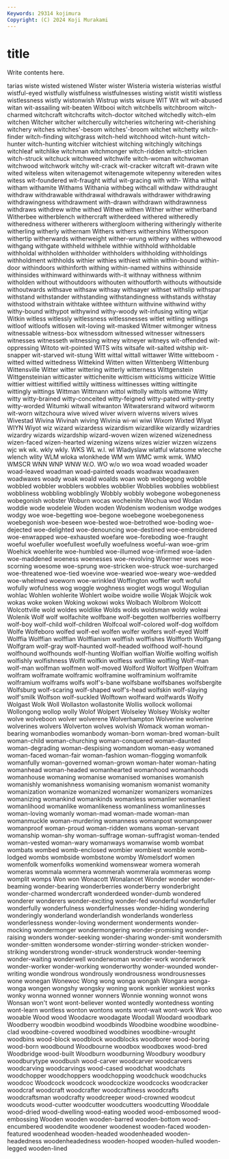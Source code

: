 ```yaml
---
Keywords: 29314 kojimura
Copyright: (C) 2024 Koji Murakami
---
```


# title

Write contents here.



tarias wiste wisted wistened
Wister wister Wisteria wisteria wisterias wistful wistful-eyed wistfully wistfulness wistfulnesses
wisting wistit wistiti wistless wistlessness wistly wistonwish Wistrup wists wisure
WIT Wit wit wit-abused witan wit-assailing wit-beaten Witbooi witch witchbells
witchbroom witch-charmed witchcraft witchcrafts witch-doctor witched witchedly witch-elm witchen Witcher
witcher witchercully witcheries witchering wit-cherishing witchery witches witches'-besom witches'-broom witchet
witchetty witch-finder witch-finding witchgrass witch-held witchhood witch-hunt witch-hunter witch-hunting witchier
witchiest witching witchingly witchings witchleaf witchlike witchman witchmonger witch-ridden witch-stricken
witch-struck witchuck witchweed witchwife witch-woman witchwoman witchwood witchwork witchy wit-crack
wit-cracker witcraft wit-drawn wite wited witeless witen witenagemot witenagemote witepenny
witereden wites witess wit-foundered wit-fraught witful wit-gracing with with- Witha
withal witham withamite Withams Withania withbeg withcall withdaw withdraught withdraw
withdrawable withdrawal withdrawals withdrawer withdrawing withdrawingness withdrawment with-drawn withdrawn withdrawnness
withdraws withdrew withe withed Withee withen Wither wither witherband Witherbee
witherblench withercraft witherdeed withered witheredly witheredness witherer witherers withergloom withering
witheringly witherite witherling witherly withernam Withers withers withershins Witherspoon withertip
witherwards witherweight wither-wrung withery withes withewood withgang withgate withheld withhele
withhie withhold withholdable withholdal withholden withholder withholders withholding withholdings withholdment
withholds withier withies withiest within within-bound within-door withindoors withinforth withing
within-named withins withinside withinsides withinward withinwards with-it withnay withness withnim
witholden without withoutdoors withouten withoutforth withouts withoutside withoutwards withsave withsaw
withsay withsayer withset withslip withspar withstand withstander withstanding withstandingness withstands
withstay withstood withstrain withtake withtee withturn withvine withwind withy withy-bound
withypot withywind withy-woody wit-infusing witing witjar Witkin witless witlessly witlessness
witlessnesses witlet witling witlings witloof witloofs witlosen wit-loving wit-masked Witmer
witmonger witness witnessable witness-box witnessdom witnessed witnesser witnessers witnesses witnesseth
witnessing witney witneyer witneys wit-offended wit-oppressing Witoto wit-pointed WITS wits
witsafe wit-salted witship wit-snapper wit-starved wit-stung Witt wittal wittall wittawer
Witte witteboom -witted witted wittedness Wittekind Witten witten Wittenberg Wittenburg
Wittensville Witter witter wittering witterly witterness Wittgenstein Wittgensteinian witticaster wittichenite
witticism witticisms witticize Wittie wittier wittiest wittified wittily wittiness wittinesses
witting wittingite wittingly wittings Wittman Wittmann wittol wittolly wittols wittome
Witty witty witty-brained witty-conceited witty-feigned witty-pated witty-pretty witty-worded Witumki witwall
witwanton Witwatersrand witword witworm wit-worn witzchoura wive wived wiver wivern
wiverns wivers wives Wivestad Wivina Wivinah wiving Wivinia wi-wi wiwi
Wixom Wixted Wiyat WIYN Wiyot wiz wizard wizardess wizardism wizardlike
wizardly wizardries wizardry wizards wizardship wizard-woven wizen wizened wizenedness wizen-faced
wizen-hearted wizening wizens wizes wizier wizzen wizzens wjc wk wk.
wkly wkly. WKS WL w.l. wl Wladyslaw wlatful wlatsome wlecche
wlench wlity WLM wloka wlonkhede WM wm WMC wmk wmk.
WMO WMSCR WNN WNP WNW W.O. WO w/o wo woa
woad woaded woader woad-leaved woadman woad-painted woads woadwax woadwaxen woadwaxes
woady woak woald woalds woan wob wobbegong wobble wobbled wobbler
wobblers wobbles wobblier Wobblies wobblies wobbliest wobbliness wobbling wobblingly Wobbly
wobbly wobegone wobegoneness wobegonish wobster Woburn wocas wocheinite Wochua wod
Wodan woddie wode wodeleie Woden woden Wodenism wodenism wodge wodges
wodgy woe woe-begetting woe-begone woebegone woebegoneness woebegonish woe-beseen woe-bested woe-betrothed
woe-boding woe-dejected woe-delighted woe-denouncing woe-destined woe-embroidered woe-enwrapped woe-exhausted woefare woe-foreboding
woe-fraught woeful woefuller woefullest woefully woefulness woeful-wan woe-grim Woehick woehlerite
woe-humbled woe-illumed woe-infirmed woe-laden woe-maddened woeness woenesses woe-revolving Woermer woes
woe-scorning woesome woe-sprung woe-stricken woe-struck woe-surcharged woe-threatened woe-tied woevine woe-wearied
woe-weary woe-wedded woe-whelmed woeworn woe-wrinkled Woffington woffler woft woful wofully
wofulness wog woggle woghness wogiet wogs wogul Wogulian wohlac Wohlen
wohlerite Wohlert woibe woidre woilie Wojak Wojcik wok wokas woke
woken Woking wokowi woks Wolbach Wolbrom Wolcott Wolcottville wold woldes
woldlike Wolds wolds woldsman woldy woleai Wolenik Wolf wolf wolfachite
wolfbane wolf-begotten wolfberries wolfberry wolf-boy wolf-child wolf-children Wolfcoal wolf-colored wolf-dog
wolfdom Wolfe Wolfeboro wolfed wolf-eel wolfen wolfer wolfers wolf-eyed Wolff
Wolffia Wolffian wolffian Wolffianism wolffish wolffishes Wolfforth Wolfgang Wolfgram wolf-gray
wolf-haunted wolf-headed wolfhood wolf-hound wolfhound wolfhounds wolf-hunting Wolfian wolfian Wolfie
wolfing wolfish wolfishly wolfishness Wolfit wolfkin wolfless wolflike wolfling Wolf-man
wolf-man wolfman wolfmen wolf-moved Wolford Wolfort Wolfpen Wolfram wolfram wolframate
wolframic wolframine wolframinium wolframite wolframium wolframs wolfs wolf's-bane wolfsbane wolfsbanes
wolfsbergite Wolfsburg wolf-scaring wolf-shaped wolf's-head wolfskin wolf-slaying wolf'smilk Wolfson wolf-suckled
Wolftown wolfward wolfwards Wolfy Wolgast Wolk Woll Wollaston wollastonite Wollis
wollock wollomai Wollongong wollop wolly Wolof Wolpert Wolseley Wolsey Wolsky
wolter wolve wolveboon wolver wolverene Wolverhampton Wolverine wolverine wolverines wolvers
Wolverton wolves wolvish Womack woman woman-bearing womanbodies womanbody woman-born woman-bred
woman-built woman-child woman-churching woman-conquered woman-daunted woman-degrading woman-despising womandom woman-easy womaned
woman-faced woman-fair woman-fashion woman-flogging womanfolk womanfully woman-governed woman-grown woman-hater woman-hating
womanhead woman-headed womanhearted womanhood womanhoods womanhouse womaning womanise womanised womanises
womanish womanishly womanishness womanising womanism womanist womanity womanization womanize womanized
womanizer womanizers womanizes womanizing womankind womankinds womanless womanlier womanliest womanlihood
womanlike womanlikeness womanliness womanlinesses woman-loving womanly woman-mad woman-made woman-man womanmuckle
woman-murdering womanness womanpost womanpower womanproof woman-proud woman-ridden womans woman-servant womanship
woman-shy woman-suffrage woman-suffragist woman-tended woman-vested woman-wary womanways womanwise womb wombat
wombats wombed womb-enclosed wombier wombiest womble womb-lodged wombs wombside wombstone
womby Womelsdorf women womenfolk womenfolks womenkind womenswear womera womerah womeras
wommala wommera wommerah wommerala wommeras womp womplit womps Won won
Wonacott Wonalancet Wonder wonder wonder-beaming wonder-bearing wonderberries wonderberry wonderbright wonder-charmed
wondercraft wonderdeed wonder-dumb wondered wonderer wonderers wonder-exciting wonder-fed wonderful wonderfuller
wonderfully wonderfulness wonderfulnesses wonder-hiding wondering wonderingly wonderland wonderlandish wonderlands wonderless
wonderlessness wonder-loving wonderment wonderments wonder-mocking wondermonger wondermongering wonder-promising wonder-raising wonders
wonder-seeking wonder-sharing wonder-smit wondersmith wonder-smitten wondersome wonder-stirring wonder-stricken wonder-striking wonderstrong
wonder-struck wonderstruck wonder-teeming wonder-waiting wonderwell wonderwoman wonder-work wonderwork wonder-worker wonder-working
wonderworthy wonder-wounded wonder-writing wondie wondrous wondrously wondrousness wondrousnesses wone wonegan
Wonewoc Wong wong wonga wongah Wongara wonga-wonga wongen wongshy wongsky
woning wonk wonkier wonkiest wonks wonky wonna wonned wonner wonners
Wonnie wonning wonnot wons Wonsan won't wont wont-believer wonted wontedly
wontedness wonting wont-learn wontless wonton wontons wonts wont-wait wont-work Woo
woo wooable Wood wood Woodacre woodagate Woodall Woodard woodbark Woodberry
woodbin woodbind woodbinds Woodbine woodbine woodbine-clad woodbine-covered woodbined woodbines woodbine-wrought
woodbins wood-block woodblock woodblocks woodborer wood-boring wood-born woodbound Woodbourne woodbox
woodboxes wood-bred Woodbridge wood-built Woodburn woodburning Woodbury woodbury woodburytype woodbush
wood-carver woodcarver woodcarvers woodcarving woodcarvings wood-cased woodchat woodchats woodchopper woodchoppers
woodchopping woodchuck woodchucks woodcoc Woodcock woodcock woodcockize woodcocks woodcracker woodcraf
woodcraft woodcrafter woodcraftiness woodcrafts woodcraftsman woodcrafty woodcreeper wood-crowned woodcut woodcuts
wood-cutter woodcutter woodcutters woodcutting Wooddale wood-dried wood-dwelling wood-eating wooded wood-embosomed
wood-embossing Wooden wooden wooden-barred wooden-bottom wood-encumbered woodendite woodener woodenest wooden-faced
wooden-featured woodenhead wooden-headed woodenheaded wooden-headedness woodenheadedness wooden-hooped wooden-hulled wooden-legged wooden-lined
